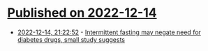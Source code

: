 # [Published on 2022-12-14](index.md)

* [2022-12-14, 21:22:52](https://news.ycombinator.com/item?id=33990792) - [Intermittent fasting may negate need for diabetes drugs, small study suggests](https://www.upi.com/Health_News/2022/12/14/diabetes-intermittent-fasting-study/5411671028271/)
